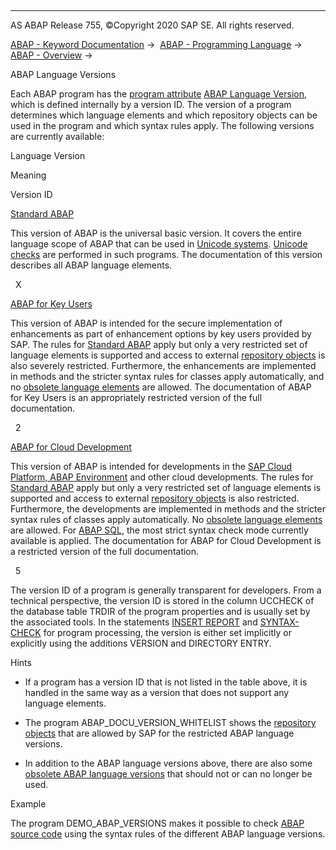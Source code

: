   

* * *

AS ABAP Release 755, ©Copyright 2020 SAP SE. All rights reserved.

[ABAP - Keyword Documentation](javascript:call_link\('abenabap.htm'\)) →  [ABAP - Programming Language](javascript:call_link\('abenabap_reference.htm'\)) →  [ABAP - Overview](javascript:call_link\('abenabap_oview.htm'\)) → 

ABAP Language Versions

Each ABAP program has the [program attribute](javascript:call_link\('abenprogram_attribute_glosry.htm'\) "Glossary Entry") [ABAP Language Version](javascript:call_link\('abenabap_version_glosry.htm'\) "Glossary Entry"), which is defined internally by a version ID. The version of a program determines which language elements and which repository objects can be used in the program and which syntax rules apply. The following versions are currently available:

Language Version

Meaning

Version ID

[Standard ABAP](javascript:call_link\('abenstandard_abap_glosry.htm'\) "Glossary Entry")

This version of ABAP is the universal basic version. It covers the entire language scope of ABAP that can be used in [Unicode systems](javascript:call_link\('abenunicode_system_glosry.htm'\) "Glossary Entry"). [Unicode checks](javascript:call_link\('abenunicode_check_glosry.htm'\) "Glossary Entry") are performed in such programs. The documentation of this version describes all ABAP language elements.

  X

[ABAP for Key Users](javascript:call_link\('abenabap_for_key_users_glosry.htm'\) "Glossary Entry")

This version of ABAP is intended for the secure implementation of enhancements as part of enhancement options by key users provided by SAP. The rules for [Standard ABAP](javascript:call_link\('abenstandard_abap_glosry.htm'\) "Glossary Entry") apply but only a very restricted set of language elements is supported and access to external [repository objects](javascript:call_link\('abenrepository_object_glosry.htm'\) "Glossary Entry") is also severely restricted. Furthermore, the enhancements are implemented in methods and the stricter syntax rules for classes apply automatically, and no [obsolete language elements](javascript:call_link\('abenabap_obsolete.htm'\)) are allowed. The documentation of ABAP for Key Users is an appropriately restricted version of the full documentation.

  2

[ABAP for Cloud Development](javascript:call_link\('abenabap_for_sap_cloud_glosry.htm'\) "Glossary Entry")

This version of ABAP is intended for developments in the [SAP Cloud Platform, ABAP Environment](javascript:call_link\('abensap_cp_abap_env_glosry.htm'\) "Glossary Entry") and other cloud developments. The rules for [Standard ABAP](javascript:call_link\('abenstandard_abap_glosry.htm'\) "Glossary Entry") apply but only a very restricted set of language elements is supported and access to external [repository objects](javascript:call_link\('abenrepository_object_glosry.htm'\) "Glossary Entry") is also restricted. Furthermore, the developments are implemented in methods and the stricter syntax rules of classes apply automatically. No [obsolete language elements](javascript:call_link\('abenabap_obsolete.htm'\)) are allowed. For [ABAP SQL](javascript:call_link\('abenabap_sql_glosry.htm'\) "Glossary Entry"), the most strict syntax check mode currently available is applied. The documentation for ABAP for Cloud Development is a restricted version of the full documentation.

  5

The version ID of a program is generally transparent for developers. From a technical perspective, the version ID is stored in the column UCCHECK of the database table TRDIR of the program properties and is usually set by the associated tools. In the statements [INSERT REPORT](javascript:call_link\('abapinsert_report.htm'\)) and [SYNTAX-CHECK](javascript:call_link\('abapsyntax-check_for_itab.htm'\)) for program processing, the version is either set implicitly or explicitly using the additions VERSION and DIRECTORY ENTRY.

Hints

-   If a program has a version ID that is not listed in the table above, it is handled in the same way as a version that does not support any language elements.

-   The program ABAP\_DOCU\_VERSION\_WHITELIST shows the [repository objects](javascript:call_link\('abenrepository_object_glosry.htm'\) "Glossary Entry") that are allowed by SAP for the restricted ABAP language versions.

-   In addition to the ABAP language versions above, there are also some [obsolete ABAP language versions](javascript:call_link\('abenabap_versions_obsolete.htm'\)) that should not or can no longer be used.

Example

The program DEMO\_ABAP\_VERSIONS makes it possible to check [ABAP source code](javascript:call_link\('abenabap_source_code_glosry.htm'\) "Glossary Entry") using the syntax rules of the different ABAP language versions.